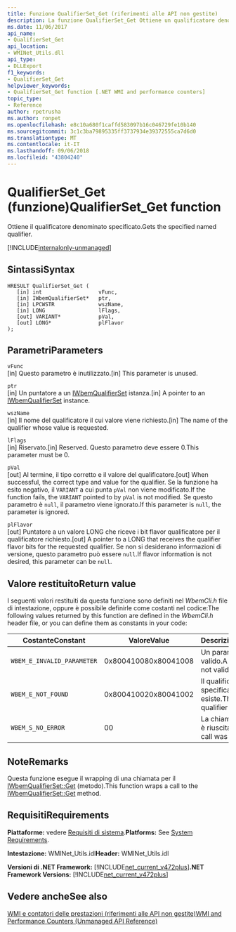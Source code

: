 ```yaml
---
title: Funzione QualifierSet_Get (riferimenti alle API non gestite)
description: La funzione QualifierSet_Get Ottiene un qualificatore denominato.
ms.date: 11/06/2017
api_name:
- QualifierSet_Get
api_location:
- WMINet_Utils.dll
api_type:
- DLLExport
f1_keywords:
- QualifierSet_Get
helpviewer_keywords:
- QualifierSet_Get function [.NET WMI and performance counters]
topic_type:
- Reference
author: rpetrusha
ms.author: ronpet
ms.openlocfilehash: e8c10a680f1caffd583097b16c046729fe10b140
ms.sourcegitcommit: 3c1c3ba79895335ff3737934e39372555ca7d6d0
ms.translationtype: MT
ms.contentlocale: it-IT
ms.lasthandoff: 09/06/2018
ms.locfileid: "43804240"
---
```

# <a name="qualifiersetget-function"></a><span data-ttu-id="c4fa7-103">QualifierSet_Get (funzione)</span><span class="sxs-lookup"><span data-stu-id="c4fa7-103">QualifierSet_Get function</span></span>
<span data-ttu-id="c4fa7-104">Ottiene il qualificatore denominato specificato.</span><span class="sxs-lookup"><span data-stu-id="c4fa7-104">Gets the specified named qualifier.</span></span>  

[!INCLUDE[internalonly-unmanaged](../../../../includes/internalonly-unmanaged.md)]
  
## <a name="syntax"></a><span data-ttu-id="c4fa7-105">Sintassi</span><span class="sxs-lookup"><span data-stu-id="c4fa7-105">Syntax</span></span>  
  
```  
HRESULT QualifierSet_Get (
   [in] int                  vFunc, 
   [in] IWbemQualifierSet*   ptr, 
   [in] LPCWSTR              wszName,
   [in] LONG                 lFlags,
   [out] VARIANT*            pVal,
   [out] LONG*               plFlavor                 
); 
```  

## <a name="parameters"></a><span data-ttu-id="c4fa7-106">Parametri</span><span class="sxs-lookup"><span data-stu-id="c4fa7-106">Parameters</span></span>

`vFunc`   
<span data-ttu-id="c4fa7-107">[in] Questo parametro è inutilizzato.</span><span class="sxs-lookup"><span data-stu-id="c4fa7-107">[in] This parameter is unused.</span></span>

`ptr`   
<span data-ttu-id="c4fa7-108">[in] Un puntatore a un [IWbemQualifierSet](/windows/desktop/api/wbemcli/nn-wbemcli-iwbemqualifierset) istanza.</span><span class="sxs-lookup"><span data-stu-id="c4fa7-108">[in] A pointer to an [IWbemQualifierSet](/windows/desktop/api/wbemcli/nn-wbemcli-iwbemqualifierset) instance.</span></span>

`wszName`   
<span data-ttu-id="c4fa7-109">[in] Il nome del qualificatore il cui valore viene richiesto.</span><span class="sxs-lookup"><span data-stu-id="c4fa7-109">[in] The name of the qualifier whose value is requested.</span></span>

`lFlags`   
<span data-ttu-id="c4fa7-110">[in] Riservato.</span><span class="sxs-lookup"><span data-stu-id="c4fa7-110">[in] Reserved.</span></span> <span data-ttu-id="c4fa7-111">Questo parametro deve essere 0.</span><span class="sxs-lookup"><span data-stu-id="c4fa7-111">This parameter must be 0.</span></span>

`pVal`   
<span data-ttu-id="c4fa7-112">[out] Al termine, il tipo corretto e il valore del qualificatore.</span><span class="sxs-lookup"><span data-stu-id="c4fa7-112">[out] When successful, the correct type and value for the qualifier.</span></span> <span data-ttu-id="c4fa7-113">Se la funzione ha esito negativo, il `VARIANT` a cui punta `pVal` non viene modificato.</span><span class="sxs-lookup"><span data-stu-id="c4fa7-113">If the function fails, the `VARIANT` pointed to by `pVal` is not modified.</span></span> <span data-ttu-id="c4fa7-114">Se questo parametro è `null`, il parametro viene ignorato.</span><span class="sxs-lookup"><span data-stu-id="c4fa7-114">If this parameter is `null`, the parameter is ignored.</span></span>

`plFlavor`   
<span data-ttu-id="c4fa7-115">[out] Puntatore a un valore LONG che riceve i bit flavor qualificatore per il qualificatore richiesto.</span><span class="sxs-lookup"><span data-stu-id="c4fa7-115">[out] A pointer to a LONG that receives the qualifier flavor bits for the requested qualifier.</span></span> <span data-ttu-id="c4fa7-116">Se non si desiderano informazioni di versione, questo parametro può essere `null`.</span><span class="sxs-lookup"><span data-stu-id="c4fa7-116">If flavor information is not desired, this parameter can be `null`.</span></span> 

## <a name="return-value"></a><span data-ttu-id="c4fa7-117">Valore restituito</span><span class="sxs-lookup"><span data-stu-id="c4fa7-117">Return value</span></span>

<span data-ttu-id="c4fa7-118">I seguenti valori restituiti da questa funzione sono definiti nel *WbemCli.h* file di intestazione, oppure è possibile definirle come costanti nel codice:</span><span class="sxs-lookup"><span data-stu-id="c4fa7-118">The following values returned by this function are defined in the *WbemCli.h* header file, or you can define them as constants in your code:</span></span>

|<span data-ttu-id="c4fa7-119">Costante</span><span class="sxs-lookup"><span data-stu-id="c4fa7-119">Constant</span></span>  |<span data-ttu-id="c4fa7-120">Valore</span><span class="sxs-lookup"><span data-stu-id="c4fa7-120">Value</span></span>  |<span data-ttu-id="c4fa7-121">Descrizione</span><span class="sxs-lookup"><span data-stu-id="c4fa7-121">Description</span></span>  |
|---------|---------|---------|
|`WBEM_E_INVALID_PARAMETER` | <span data-ttu-id="c4fa7-122">0x80041008</span><span class="sxs-lookup"><span data-stu-id="c4fa7-122">0x80041008</span></span> | <span data-ttu-id="c4fa7-123">Un parametro non è valido.</span><span class="sxs-lookup"><span data-stu-id="c4fa7-123">A parameter is not valid.</span></span> |
|`WBEM_E_NOT_FOUND` | <span data-ttu-id="c4fa7-124">0x80041002</span><span class="sxs-lookup"><span data-stu-id="c4fa7-124">0x80041002</span></span> | <span data-ttu-id="c4fa7-125">Il qualificatore specificato non esiste.</span><span class="sxs-lookup"><span data-stu-id="c4fa7-125">The specified qualifier does not exist.</span></span> |
|`WBEM_S_NO_ERROR` | <span data-ttu-id="c4fa7-126">0</span><span class="sxs-lookup"><span data-stu-id="c4fa7-126">0</span></span> | <span data-ttu-id="c4fa7-127">La chiamata di funzione è riuscita.</span><span class="sxs-lookup"><span data-stu-id="c4fa7-127">The function call was successful.</span></span>  |
  
## <a name="remarks"></a><span data-ttu-id="c4fa7-128">Note</span><span class="sxs-lookup"><span data-stu-id="c4fa7-128">Remarks</span></span>

<span data-ttu-id="c4fa7-129">Questa funzione esegue il wrapping di una chiamata per il [IWbemQualifierSet::Get](/windows/desktop/api/wbemcli/nf-wbemcli-iwbemqualifierset-get) (metodo).</span><span class="sxs-lookup"><span data-stu-id="c4fa7-129">This function wraps a call to the [IWbemQualifierSet::Get](/windows/desktop/api/wbemcli/nf-wbemcli-iwbemqualifierset-get) method.</span></span>

## <a name="requirements"></a><span data-ttu-id="c4fa7-130">Requisiti</span><span class="sxs-lookup"><span data-stu-id="c4fa7-130">Requirements</span></span>  
 <span data-ttu-id="c4fa7-131">**Piattaforme:** vedere [Requisiti di sistema](../../../../docs/framework/get-started/system-requirements.md).</span><span class="sxs-lookup"><span data-stu-id="c4fa7-131">**Platforms:** See [System Requirements](../../../../docs/framework/get-started/system-requirements.md).</span></span>  
  
 <span data-ttu-id="c4fa7-132">**Intestazione:** WMINet_Utils.idl</span><span class="sxs-lookup"><span data-stu-id="c4fa7-132">**Header:** WMINet_Utils.idl</span></span>  
  
 <span data-ttu-id="c4fa7-133">**Versioni di .NET Framework:** [!INCLUDE[net_current_v472plus](../../../../includes/net-current-v472plus.md)]</span><span class="sxs-lookup"><span data-stu-id="c4fa7-133">**.NET Framework Versions:** [!INCLUDE[net_current_v472plus](../../../../includes/net-current-v472plus.md)]</span></span>  
  
## <a name="see-also"></a><span data-ttu-id="c4fa7-134">Vedere anche</span><span class="sxs-lookup"><span data-stu-id="c4fa7-134">See also</span></span>  
[<span data-ttu-id="c4fa7-135">WMI e contatori delle prestazioni (riferimenti alle API non gestite)</span><span class="sxs-lookup"><span data-stu-id="c4fa7-135">WMI and Performance Counters (Unmanaged API Reference)</span></span>](index.md)
